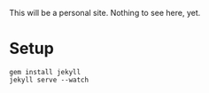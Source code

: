 This will be a personal site. Nothing to see here, yet.

# Setup

```shell
gem install jekyll
jekyll serve --watch
```
